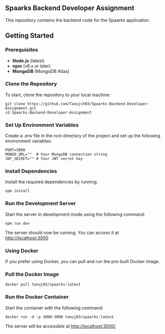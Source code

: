 ## Spaarks Backend Developer Assignment
<p>This repository contains the backend code for the Spaarks application.</p>


## Getting Started
### Prerequisites
<ul>
        <li><strong>Node.js</strong> (latest)</li>
        <li><strong>npm</strong> (v6.x or later)</li>
        <li><strong>MongoDB</strong> (MongoDB Atlas)</li>
</ul>

### Clone the Repository
<p>To start, clone the repository to your local machine:</p>

```
git clone https://github.com/Tanujch03/Spaarks-Backend-Developer-Assignment.git
cd Spaarks-Backend-Developer-Assignment
```


### Set Up Environment Variables
<p>Create a .env file in the root directory of the project and set up the following environment variables:</p>

```
PORT=3000
MONGO_URL=""  # Your MongoDB connection string
JWT_SECRET="" # Your JWT secret key
```

### Install Dependencies
<p>Install the required dependencies by running:</p>

```npm install```

### Run the Development Server
<p>Start the server in development mode using the following command:</p>

```npm run dev```

<p>The server should now be running. You can access it at <a href="http://localhost:3000">http://localhost:3000</a></p>

### Using Docker
<p>If you prefer using Docker, you can pull and run the pre-built Docker image.</p>

### Pull the Docker Image

```docker pull tanuj03/spaarks:latest```

### Run the Docker Container
<p>Start the container with the following command:</p>

```docker run -d -p 3000:3000 tanuj03/spaarks:latest```

<p>The server will be accessible at <a href="http://localhost:3000">http://localhost:3000/</a></p>
